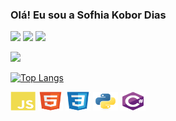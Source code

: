 
### Olá! Eu sou a Sofhia Kobor Dias


  <a href="https://www.instagram.com/kobdias/" target="_blank"><img src="https://img.shields.io/badge/-Instagram-%23E4405F?style=for-the-badge&logo=instagram&logoColor=white" target="_blank"></a>
  <a href = "mailto:sofhiakobordias@gmail.com"><img src="https://img.shields.io/badge/-Gmail-%23333?style=for-the-badge&logo=gmail&logoColor=white" target="_blank"></a>
  <a href="https://www.linkedin.com/in/sofhia-kobor-dias-748858277/" target="_blank"><img src="https://img.shields.io/badge/-LinkedIn-%230077B5?style=for-the-badge&logo=linkedin&logoColor=white" target="_blank"></a> 
<br>



<picture>
<source
  srcset="https://github-readme-stats.vercel.app/api?username=KobDias&show_icons=true&theme=dark&text_color=12d456&title_color=12d456&hide_border=true&locale=pt-br&border_radius=15&icon_color=12d456&"
  media="(prefers-color-scheme: dark)"
/>
<source
  srcset="https://github-readme-stats.vercel.app/api?username=KobDias&show_icons=true"
  media="(prefers-color-scheme: white), (prefers-color-scheme: no-preferences)"
/>

<img src="https://github-readme-stats.vercel.app/api?username=KobDias&show_icons=true" />
</picture>


[![Top Langs](https://github-readme-stats.vercel.app/api/top-langs/?username=KobDias&hide_progress=true&theme=dark&title_color=12d456&text_color=12d456&hide_border=true)](https://github.com/KobDias/github-readme-stats)


<div style="display: inline_block">
  <img align="center" alt="Js" height="30" width="40" src="https://raw.githubusercontent.com/devicons/devicon/master/icons/javascript/javascript-plain.svg">
  <img align="center" alt="HTML" height="30" width="40" src="https://raw.githubusercontent.com/devicons/devicon/master/icons/html5/html5-original.svg">
  <img align="center" alt="CSS" height="30" width="40" src="https://raw.githubusercontent.com/devicons/devicon/master/icons/css3/css3-original.svg">
  <img align="center" alt="Python" height="30" width="40" src="https://raw.githubusercontent.com/devicons/devicon/master/icons/python/python-original.svg">
  <img align="center" alt="Csharp" height="30" width="40" src="https://raw.githubusercontent.com/devicons/devicon/master/icons/csharp/csharp-original.svg">
</div>
<br>


